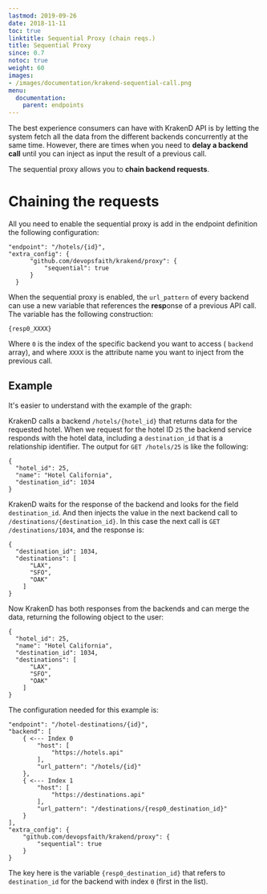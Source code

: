 ```yaml
---
lastmod: 2019-09-26
date: 2018-11-11
toc: true
linktitle: Sequential Proxy (chain reqs.)
title: Sequential Proxy
since: 0.7
notoc: true
weight: 60
images:
- /images/documentation/krakend-sequential-call.png
menu:
  documentation:
    parent: endpoints
---
```

The best experience consumers can have with KrakenD API is by letting the system fetch all the data from the different backends concurrently at the same time. However, there are times when you need to **delay a backend call** until you can inject as input the result of a previous call.

The sequential proxy allows you to **chain backend requests**.

# Chaining the requests
All you need to enable the sequential proxy is add in the endpoint definition the following configuration:

    "endpoint": "/hotels/{id}",
    "extra_config": {
          "github.com/devopsfaith/krakend/proxy": {
              "sequential": true
          }
      }

When the sequential proxy is enabled, the `url_pattern` of every backend can use a new variable that references the **resp**onse of a previous API call. The variable has the following construction:

    {resp0_XXXX}

Where `0` is the index of the specific backend you want to access ( `backend` array), and where `XXXX` is the attribute name you want to inject from the previous call.


## Example
It's easier to understand with the example of the graph:

KrakenD calls a backend `/hotels/{hotel_id}` that returns data for the requested hotel. When we request for the hotel ID `25` the backend service responds with the hotel data, including a `destination_id` that is a relationship identifier. The output for `GET /hotels/25` is like the following:

    {
      "hotel_id": 25,
      "name": "Hotel California",
      "destination_id": 1034
    }

KrakenD waits for the response of the backend and looks for the field `destination_id`. And then injects the value in the next backend call to `/destinations/{destination_id}`. In this case the next call is `GET /destinations/1034`, and the response is:

    {
      "destination_id": 1034,
      "destinations": [
          "LAX",
          "SFO",
          "OAK"
        ]
    }

Now KrakenD has both responses from the backends and can merge the data, returning the following object to the user:

    {
      "hotel_id": 25,
      "name": "Hotel California",
      "destination_id": 1034,
      "destinations": [
          "LAX",
          "SFO",
          "OAK"
        ]
    }

The configuration needed for this example is:

    "endpoint": "/hotel-destinations/{id}",
    "backend": [
        { <--- Index 0
            "host": [
                "https://hotels.api"
            ],
            "url_pattern": "/hotels/{id}"
        },
        { <--- Index 1
            "host": [
                "https://destinations.api"
            ],
            "url_pattern": "/destinations/{resp0_destination_id}"
        }
    ],
    "extra_config": {
        "github.com/devopsfaith/krakend/proxy": {
            "sequential": true
        }
    }

The key here is the variable `{resp0_destination_id}` that refers to `destination_id` for the backend with index `0` (first in the list).

